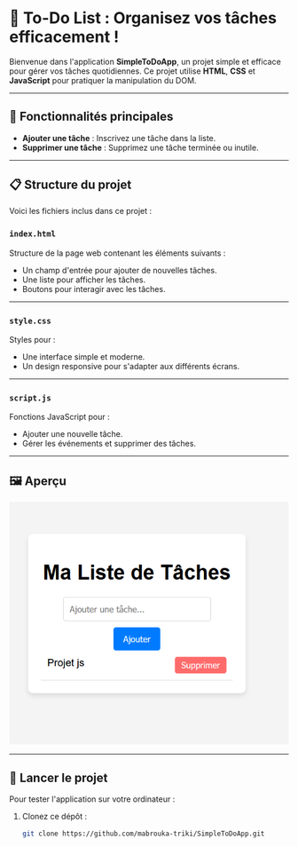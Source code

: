 # 📝 To-Do List : Organisez vos tâches efficacement !

Bienvenue dans l'application **SimpleToDoApp**, un projet simple et efficace pour gérer vos tâches quotidiennes. Ce projet utilise **HTML**, **CSS** et **JavaScript** pour pratiquer la manipulation du DOM.

---

## 🎯 Fonctionnalités principales
- **Ajouter une tâche** : Inscrivez une tâche dans la liste.
- **Supprimer une tâche** : Supprimez une tâche terminée ou inutile.

---

## 📋 Structure du projet
Voici les fichiers inclus dans ce projet :

### `index.html`
Structure de la page web contenant les éléments suivants :
- Un champ d'entrée pour ajouter de nouvelles tâches.
- Une liste pour afficher les tâches.
- Boutons pour interagir avec les tâches.

---

### `style.css`
Styles pour :
- Une interface simple et moderne.
- Un design responsive pour s'adapter aux différents écrans.

---

### `script.js`
Fonctions JavaScript pour :
- Ajouter une nouvelle tâche.
- Gérer les événements  et supprimer des tâches.

---

## 🖼️ Aperçu
![Aperçu de la To-Do List](./assets/preview.png)

---

## 🚀 Lancer le projet
Pour tester l'application sur votre ordinateur :
1. Clonez ce dépôt :
   ```bash
   git clone https://github.com/mabrouka-triki/SimpleToDoApp.git
   
